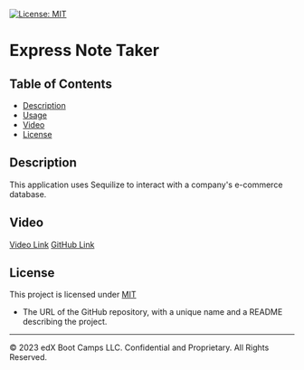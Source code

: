 [![License: MIT](https://img.shields.io/badge/License-MIT-yellow.svg)](https://opensource.org/licenses/MIT)

# Express Note Taker

## Table of Contents

- [Description](#description)
- [Usage](#usage)
- [Video](#video)
- [License](#license)

## Description

This application uses Sequilize to interact with a company's e-commerce database.

## Video

[Video Link](https://drive.google.com/file/d/1AgjPMrJXOdeJ6KB4IlxPE6-eUkM4q-Kc/view?usp=sharing)
[GitHub Link](https://github.com/rylawss/13-E-commerce-Back-End)

## License

This project is licensed under [MIT](https://opensource.org/licenses/MIT)

- The URL of the GitHub repository, with a unique name and a README describing the project.

---

© 2023 edX Boot Camps LLC. Confidential and Proprietary. All Rights Reserved.
